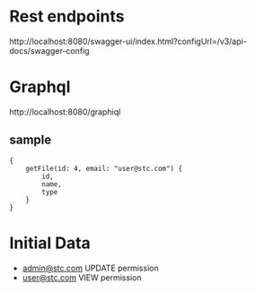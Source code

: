 # Rest endpoints

http://localhost:8080/swagger-ui/index.html?configUrl=/v3/api-docs/swagger-config

# Graphql
http://localhost:8080/graphiql
## sample

```
{
    getFile(id: 4, email: "user@stc.com") {
        id,
        name,
        type
    }
}
```

# Initial Data

- admin@stc.com UPDATE permission
- user@stc.com VIEW permission
